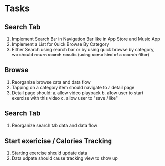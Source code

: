 #  Tasks

## Search Tab

1. Implement Search Bar in Navigation Bar like in App Store and Music App
2. Implement a List for Quick Browse By Category
3. Either Search using search bar or by using quick browse by category, we should return search results (using some kind of a search filter)


## Browse

1. Reorganize browse data and data flow
2. Tapping on a category item should navigate to a detail page
3. Detail page should:
    a. allow video playback
    b. allow user to start exercise with this video
    c. allow user to "save / like"
    
    
## Search Tab

1. Reorganize search tab data and data flow

    
## Start exericise / Calories Tracking
1. Starting exercise should update data
2. Data udpate should cause tracking view to show up




